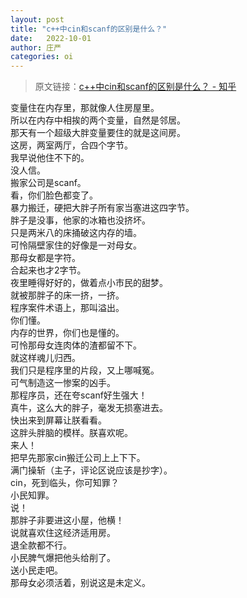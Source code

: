 ```yaml
---
layout: post
title: "c++中cin和scanf的区别是什么？"
date:   2022-10-01
author: 庄严
categories: oi
---
```


> 原文链接：<a href="https://www.zhihu.com/question/56295735/answer/148665645" target="_blank">c++中cin和scanf的区别是什么？ - 知乎</a>

变量住在内存里，那就像人住房屋里。  
所以在内存中相挨的两个变量，自然是邻居。  
那天有一个超级大胖变量要住的就是这间房。  
这房，两室两厅，合四个字节。  
我早说他住不下的。  
没人信。  
搬家公司是scanf。  
看，你们脸色都变了。  
暴力搬迁，硬把大胖子所有家当塞进这四字节。  
胖子是没事，他家的冰箱也没挤坏。  
只是两米八的床捅破这内存的墙。  
可怜隔壁家住的好像是一对母女。  
那母女都是字符。  
合起来也才2字节。  
夜里睡得好好的，做着点小市民的甜梦。  
就被那胖子的床一挤，一挤。  
程序案件术语上，那叫溢出。  
你们懂。  
内存的世界，你们也是懂的。  
可怜那母女连肉体的渣都留不下。  
就这样魂儿归西。  
我们只是程序里的片段，又上哪喊冤。  
可气制造这一惨案的凶手。  
那程序员，还在夸scanf好生强大！  
真牛，这么大的胖子，毫发无损塞进去。  
快出来到屏幕让朕看看。  
这胖头胖脑的模样。朕喜欢呢。  
来人！  
把早先那家cin搬迁公司上上下下。  
满门操斩（主子，评论区说应该是抄字）。  
cin，死到临头，你可知罪？  
小民知罪。  
说！  
那胖子非要进这小屋，他横！  
说就喜欢住这经济适用房。  
退全款都不行。  
小民脾气爆把他头给削了。  
送小民走吧。  
那母女必须活着，别说这是未定义。